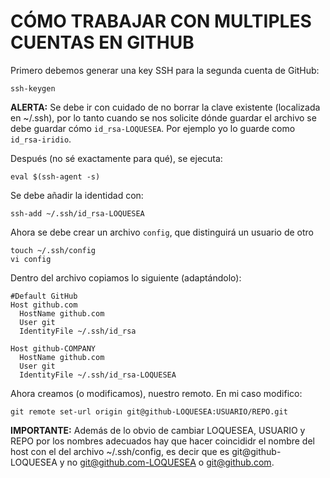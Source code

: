 CÓMO TRABAJAR CON MULTIPLES CUENTAS EN GITHUB
=============================================

Primero debemos generar una key SSH para la segunda cuenta de GitHub:

    ssh-keygen

**ALERTA:** Se debe ir con cuidado de no borrar la clave existente 
(localizada en ~/.ssh), por lo tanto cuando se nos solicite dónde
guardar el archivo se debe guardar cómo `id_rsa-LOQUESEA`. Por ejemplo
yo lo guarde como `id_rsa-iridio`.




Después (no sé exactamente para qué), se ejecuta:

    eval $(ssh-agent -s)

Se debe añadir la identidad con:

    ssh-add ~/.ssh/id_rsa-LOQUESEA




Ahora se debe crear un archivo `config`, que distinguirá un usuario de
otro

    touch ~/.ssh/config
    vi config

Dentro del archivo copiamos lo siguiente (adaptándolo):

```
#Default GitHub
Host github.com
  HostName github.com
  User git
  IdentityFile ~/.ssh/id_rsa

Host github-COMPANY
  HostName github.com
  User git
  IdentityFile ~/.ssh/id_rsa-LOQUESEA
```



Ahora creamos (o modificamos), nuestro remoto. En mi caso modifico:

    git remote set-url origin git@github-LOQUESEA:USUARIO/REPO.git

**IMPORTANTE:** Además de lo obvio de cambiar LOQUESEA, USUARIO y REPO
por los nombres adecuados hay que hacer coincididr el nombre del host
con el del archivo ~/.ssh/config, es decir que es git@github-LOQUESEA
y no git@github.com-LOQUESEA o git@github.com.

